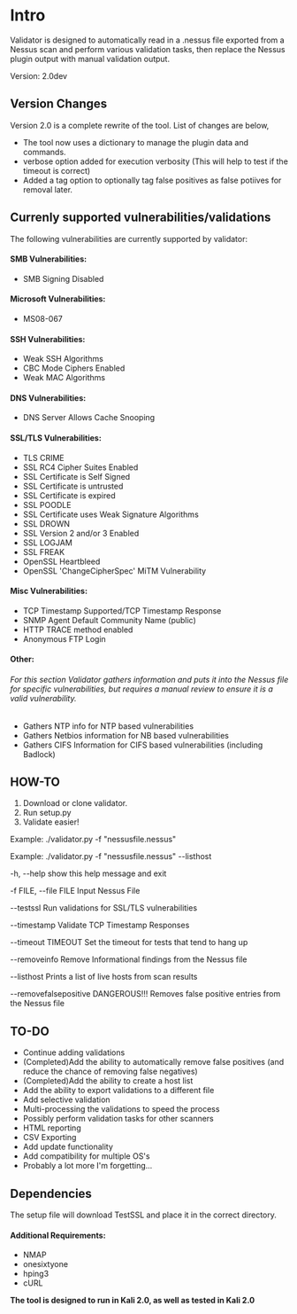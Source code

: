 # Intro

Validator is designed to automatically read in a .nessus file exported from a Nessus scan and perform various validation tasks, then replace the Nessus plugin output with manual validation output.

Version: 2.0dev

## Version Changes

Version 2.0 is a complete rewrite of the tool. List of changes are below,

* The tool now uses a dictionary to manage the plugin data and commands.
* verbose option added for execution verbosity (This will help to test if the timeout is correct)
* Added a tag option to optionally tag false positives as false potiives for removal later.

## Currenly supported vulnerabilities/validations

The following vulnerabilities are currently supported by validator:

#### SMB Vulnerabilities:

* SMB Signing Disabled


#### Microsoft Vulnerabilities:

* MS08-067


#### SSH Vulnerabilities:

* Weak SSH Algorithms
* CBC Mode Ciphers Enabled
* Weak MAC Algorithms

#### DNS Vulnerabilities:

* DNS Server Allows Cache Snooping


#### SSL/TLS Vulnerabilities:

* TLS CRIME
* SSL RC4 Cipher Suites Enabled
* SSL Certificate is Self Signed
* SSL Certificate is untrusted
* SSL Certificate is expired
* SSL POODLE
* SSL Certificate uses Weak Signature Algorithms
* SSL DROWN
* SSL Version 2 and/or 3 Enabled
* SSL LOGJAM
* SSL FREAK
* OpenSSL Heartbleed
* OpenSSL 'ChangeCipherSpec' MiTM Vulnerability


#### Misc Vulnerabilities:

* TCP Timestamp Supported/TCP Timestamp Response
* SNMP Agent Default Community Name (public)
* HTTP TRACE method enabled
* Anonymous FTP Login

#### Other:
###### For this section Validator gathers information and puts it into the Nessus file for specific vulnerabilities, but requires a manual review to ensure it is a valid vulnerability.
* Gathers NTP info for NTP based vulnerabilities
* Gathers Netbios information for NB based vulnerabilities
* Gathers CIFS Information for CIFS based vulnerabilities (including Badlock)


## HOW-TO

1. Download or clone validator.
2. Run setup.py
3. Validate easier!


Example: ./validator.py -f "nessusfile.nessus"

Example: ./validator.py -f "nessusfile.nessus" --listhost

  -h, --help            show this help message and exit
  
  -f FILE, --file FILE  Input Nessus File
  
  --testssl             Run validations for SSL/TLS vulnerabilities
  
  --timestamp           Validate TCP Timestamp Responses
  
  --timeout TIMEOUT     Set the timeout for tests that tend to hang up
  
  --removeinfo          Remove Informational findings from the Nessus file
  
  --listhost            Prints a list of live hosts from scan results
  
  --removefalsepositive
                        DANGEROUS!!! Removes false positive entries from the
                        Nessus file


## TO-DO

* Continue adding validations
* (Completed)Add the ability to automatically remove false positives (and reduce the chance of removing false negatives)
* (Completed)Add the ability to create a host list
* Add the ability to export validations to a different file
* Add selective validation
* Multi-processing the validations to speed the process
* Possibly perform validation tasks for other scanners
* HTML reporting
* CSV Exporting
* Add update functionality
* Add compatibility for multiple OS's
* Probably a lot more I'm forgetting...



## Dependencies

The setup file will download TestSSL and place it in the correct directory.

#### Additional Requirements:

* NMAP
* onesixtyone
* hping3
* cURL


**The tool is designed to run in Kali 2.0, as well as tested in Kali 2.0**
